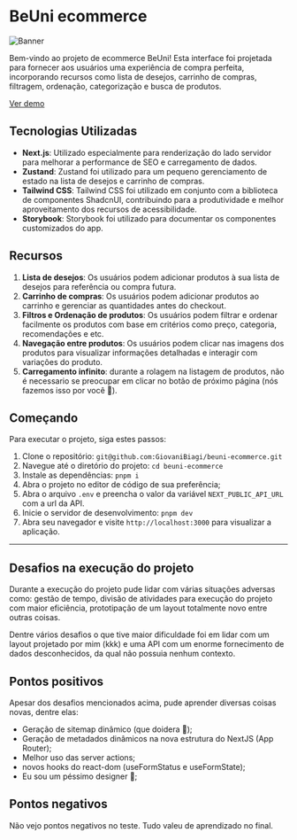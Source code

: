 # BeUni ecommerce

![Banner](https://github.com/GiovaniBiagi/beuni-ecommerce/assets/49461601/8e978744-4f4e-4ac3-b80f-bc0d0d7c744d)

Bem-vindo ao projeto de ecommerce BeUni! Esta interface foi projetada para fornecer aos usuários uma experiência de compra perfeita, incorporando recursos como lista de desejos, carrinho de compras, filtragem, ordenação, categorização e busca de produtos.

[Ver demo](https://beuni-ecommerce.vercel.app/products)

## Tecnologias Utilizadas

- **Next.js**: Utilizado especialmente para renderização do lado servidor para melhorar a performance de SEO e carregamento de dados.
- **Zustand**: Zustand foi utilizado para um pequeno gerenciamento de estado na lista de desejos e carrinho de compras.
- **Tailwind CSS**: Tailwind CSS foi utilizado em conjunto com a biblioteca de componentes ShadcnUI, contribuindo para a produtividade e melhor aproveitamento dos recursos de acessibilidade.
- **Storybook**: Storybook foi utilizado para documentar os componentes customizados do app.

## Recursos

1. **Lista de desejos**: Os usuários podem adicionar produtos à sua lista de desejos para referência ou compra futura.
2. **Carrinho de compras**: Os usuários podem adicionar produtos ao carrinho e gerenciar as quantidades antes do checkout.
3. **Filtros e Ordenação de produtos**: Os usuários podem filtrar e ordenar facilmente os produtos com base em critérios como preço, categoria, recomendações e etc.
4. **Navegação entre produtos**: Os usuários podem clicar nas imagens dos produtos para visualizar informações detalhadas e interagir com variações do produto.
5. **Carregamento infinito**: durante a rolagem na listagem de produtos, não é necessario se preocupar em clicar no botão de próximo página (nós fazemos isso por você 🤫).

## Começando

Para executar o projeto, siga estes passos:

1. Clone o repositório: `git@github.com:GiovaniBiagi/beuni-ecommerce.git`
2. Navegue até o diretório do projeto: `cd beuni-ecommerce`
3. Instale as dependências: `pnpm i`
4. Abra o projeto no editor de código de sua preferência;
5. Abra o arquivo `.env` e preencha o valor da variável `NEXT_PUBLIC_API_URL` com a url da API.
6. Inicie o servidor de desenvolvimento: `pnpm dev`
7. Abra seu navegador e visite `http://localhost:3000` para visualizar a aplicação.

---

## Desafios na execução do projeto

Durante a execução do projeto pude lidar com várias situações adversas como: gestão de tempo, divisão de atividades para execução do projeto com maior eficiência, prototipação de um layout totalmente novo entre outras coisas.

Dentre vários desafios o que tive maior dificuldade foi em lidar com um layout projetado por mim (kkk) e uma API com um enorme fornecimento de dados desconhecidos, da qual não possuia nenhum contexto.

## Pontos positivos

Apesar dos desafios mencionados acima, pude aprender diversas coisas novas, dentre elas:

- Geração de sitemap dinâmico (que doidera 🤯);
- Geração de metadados dinâmicos na nova estrutura do NextJS (App Router);
- Melhor uso das server actions;
- novos hooks do react-dom (useFormStatus e useFormState);
- Eu sou um péssimo designer 👀;

## Pontos negativos

Não vejo pontos negativos no teste. Tudo valeu de aprendizado no final.
